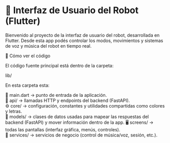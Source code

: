 # 🤖 Interfaz de Usuario del Robot (Flutter)

Bienvenido al proyecto de la interfaz de usuario del robot, desarrollada en Flutter.
Desde esta app podés controlar los modos, movimientos y sistemas de voz y música del robot en tiempo real.

🚀 Cómo ver el código

El código fuente principal está dentro de la carpeta:

lib/

En esta carpeta esta:

🧭 main.dart → punto de entrada de la aplicación.  
📡 api/ → llamadas HTTP y endpoints del backend (FastAPI).  
⚙️ core/ → configuración, constantes y utilidades compartidas como colores y letras.  
🧩 models/ → clases de datos usadas para mapear las respuestas del backend (FastAPI) y mover información dentro de la app. 
🖥️ screens/ → todas las pantallas (interfaz gráfica, menús, controles).  
🔧 services/ → servicios de negocio (control de música/voz, sesión, etc.).
